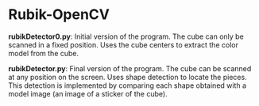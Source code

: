 # Rubik-OpenCV

**rubikDetector0.py**: Initial version of the program. The cube can only be scanned in a fixed position. Uses the cube centers to extract the color model from the cube.

**rubikDetector.py**: Final version of the program. The cube can be scanned at any position on the screen. Uses shape detection to locate the pieces. This detection is implemented by comparing each shape obtained with a model image (an image of a sticker of the cube).
